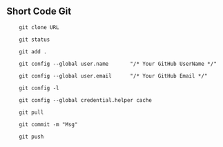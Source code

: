 ## Short Code Git
```
    git clone URL 
```
```
    git status 
```
```
    git add . 
```
```
    git config --global user.name       "/* Your GitHub UserName */" 
```
```
    git config --global user.email      "/* Your GitHub Email */" 
```
```
    git config -l 
```
```
    git config --global credential.helper cache 
```
```
    git pull 
```
```
    git commit -m "Msg" 
```
```
    git push 
```
    
